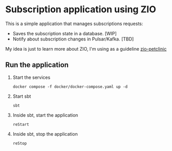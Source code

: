 # Subscription application using ZIO

This is a simple application that manages subscriptions requests:
- Saves the subscription state in a database. [WIP]
- Notify about subscription changes in Pulsar/Kafka. [TBD]

My idea is just to learn more about ZIO, I'm using as a guideline [zio-petclinic](https://github.com/zio/zio-petclinic)

## Run the application

1. Start the services 
    ```shell
    docker compose -f docker/docker-compose.yaml up -d
    ```
2. Start sbt
    ```shell
    sbt
    ```
3. Inside sbt, start the application
    ```shell
    reStart
    ```
4. Inside sbt, stop the application
    ```shell
    reStop
    ```
